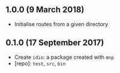 ## 1.0.0 (9 March 2018)

- Initialise routes from a given directory

## 0.1.0 (17 September 2017)

- Create `idio`: a package created with `mnp`
- [repo]: `test`, `src`, `bin`
